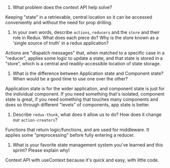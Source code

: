 1. What problem does the context API help solve?

Keeping "state" in a retrievable, central location so it can be accessed conveniently and without the need for prop drilling.

1. In your own words, describe `actions`, `reducers` and the `store` and their role in Redux. What does each piece do? Why is the store known as a 'single source of truth' in a redux application?

Actions are "dispatch messages" that, when matched to a specific case in a "reducer", applies some logic to update a state, and that state is stored in a "store", which is a central and readily-accessible location of state storage.


1. What is the difference between Application state and Component state? When would be a good time to use one over the other?

Application state is for the wider application, and component state is just for the individual component. If you need something that's isolated, component state is great, if you need something that touches many components and does so through different "levels" of components, app state is better.


1. Describe `redux-thunk`, what does it allow us to do? How does it change our `action-creators`?

Functions that return logic/functions, and are used for middleware. It applies some "preprocessing" before fully entering a reducer.


1. What is your favorite state management system you've learned and this sprint? Please explain why!

Context API with useContext because it's quick and easy, with little code.